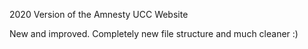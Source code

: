 2020 Version of the Amnesty UCC Website

New and improved. Completely new file structure and much cleaner :)
